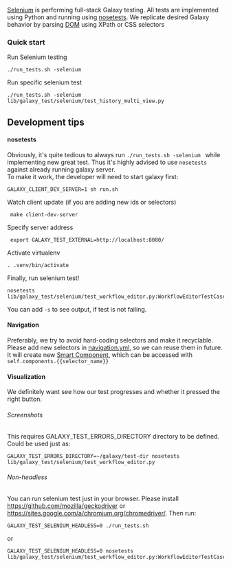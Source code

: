 [Selenium](https://selenium-python.readthedocs.io/) is performing full-stack Galaxy testing. 
All tests are implemented using Python and running using [nosetests](https://nose.readthedocs.io/en/latest/).
We replicate desired Galaxy behavior by parsing [DOM](https://developer.mozilla.org/en-US/docs/Web/API/Document_Object_Model/Introduction)
using XPath or CSS selectors
 
### Quick start
Run Selenium testing
```
./run_tests.sh -selenium
```

Run specific selenium test 
```
./run_tests.sh -selenium lib/galaxy_test/selenium/test_history_multi_view.py
```


## Development tips

#### nosetests
Obviously, it's quite tedious to always run ```./run_tests.sh -selenium ``` while implementing new great test. 
Thus it's highly advised to use ```nosetests``` against already running galaxy server.  
To make it work, the developer will need to start galaxy first:

```
GALAXY_CLIENT_DEV_SERVER=1 sh run.sh
```

Watch client update (if you are adding new ids or selectors)
```
 make client-dev-server
```

Specify server address
```
 export GALAXY_TEST_EXTERNAL=http://localhost:8080/
 ```

Activate virtualenv
```
. .venv/bin/activate
```
Finally, run selenium test!
```
nosetests lib/galaxy_test/selenium/test_workflow_editor.py:WorkflowEditorTestCase.test_data_input
```

You can add ```-s``` to see output, if test is not failing.

#### Navigation
Preferably, we try to avoid hard-coding selectors and make it recyclable. Please add new selectors in [navigation.yml](https://github.com/galaxyproject/galaxy/blob/dev/lib/galaxy/selenium/navigation.yml), 
so we can reuse them in future. It will create new [Smart Component](https://github.com/galaxyproject/galaxy/blob/dev/lib/galaxy/selenium/smart_components.py),
which can be accessed with ```self.components.{{selector_name}}```

#### Visualization
We definitely want see how our test progresses and whether it pressed the right button.
###### Screenshots

This requires GALAXY_TEST_ERRORS_DIRECTORY directory to be defined. Could be used just as:
```
GALAXY_TEST_ERRORS_DIRECTORY=~/galaxy/test-dir nosetests lib/galaxy_test/selenium/test_workflow_editor.py
```
###### Non-headless

You can run selenium test just in your browser. Please install https://github.com/mozilla/geckodriver or 
https://sites.google.com/a/chromium.org/chromedriver/. Then run:
```
GALAXY_TEST_SELENIUM_HEADLESS=0 ./run_tests.sh
```

or 

```
GALAXY_TEST_SELENIUM_HEADLESS=0 nosetests lib/galaxy_test/selenium/test_workflow_editor.py:WorkflowEditorTestCase.test_data_input
```


